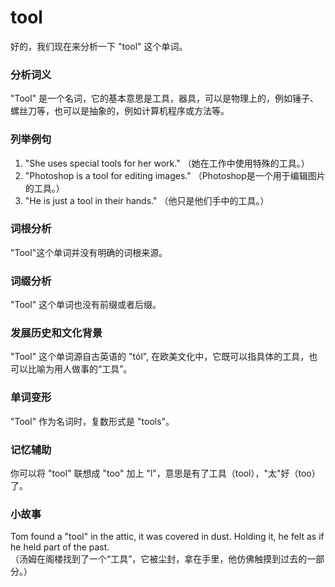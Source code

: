 # tool

好的，我们现在来分析一下 "tool" 这个单词。

  

### 分析词义

  

"Tool" 是一个名词，它的基本意思是工具，器具，可以是物理上的，例如锤子、螺丝刀等，也可以是抽象的，例如计算机程序或方法等。

  

### 列举例句

  

1.  "She uses special tools for her work." （她在工作中使用特殊的工具。）
2.  "Photoshop is a tool for editing images." （Photoshop是一个用于编辑图片的工具。）
3.  "He is just a tool in their hands." （他只是他们手中的工具。）

  

### 词根分析

  

"Tool"这个单词并没有明确的词根来源。

  

### 词缀分析

  

"Tool" 这个单词也没有前缀或者后缀。

  

### 发展历史和文化背景

  

"Tool" 这个单词源自古英语的 "tól", 在欧美文化中，它既可以指具体的工具，也可以比喻为用人做事的“工具”。

  

### 单词变形

  

"Tool" 作为名词时，复数形式是 "tools"。

  

### 记忆辅助

  

你可以将 "tool" 联想成 "too" 加上 "l"，意思是有了工具（tool），"太"好（too）了。

  

### 小故事

  

Tom found a "tool" in the attic, it was covered in dust. Holding it, he felt as if he held part of the past.  
（汤姆在阁楼找到了一个“工具”，它被尘封，拿在手里，他仿佛触摸到过去的一部分。）
